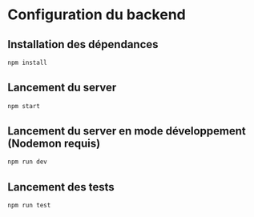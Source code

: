 # Configuration du backend

## Installation des dépendances
```bash
npm install
```

## Lancement du server
```bash
npm start
```

## Lancement du server en mode développement (Nodemon requis)
```bash
npm run dev
```

## Lancement des tests
```bash
npm run test
```
